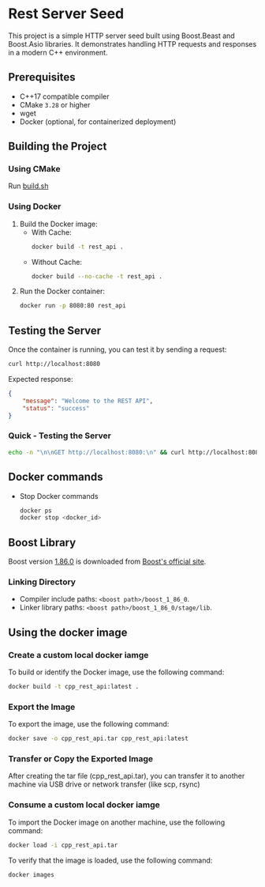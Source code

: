 # Rest Server Seed
This project is a simple HTTP server seed built using Boost.Beast and Boost.Asio libraries. It demonstrates handling HTTP requests and responses in a modern C++ environment.

## Prerequisites
- C++17 compatible compiler
- CMake `3.28` or higher
- wget
- Docker (optional, for containerized deployment)

## Building the Project
### Using CMake
Run [build.sh](./build.sh)

### Using Docker
1. Build the Docker image:
    - With Cache:
        ```sh
        docker build -t rest_api .
        ```
    - Without Cache:
        ```sh
        docker build --no-cache -t rest_api .
        ```
2. Run the Docker container:
    ```sh
    docker run -p 8080:80 rest_api
    ```

## Testing the Server
Once the container is running, you can test it by sending a request:
```bash
curl http://localhost:8080
```

Expected response:
```json
{
    "message": "Welcome to the REST API",
    "status": "success"
}
```

### Quick - Testing the Server
```bash
echo -n "\n\nGET http://localhost:8080:\n" && curl http://localhost:8080; echo -n "\n\nGET http://localhost:8080/status:\n" && curl http://localhost:8080/status; echo -n "\n\nGET http://localhost:8080/error:\n" && curl http://localhost:8080/error; echo -n "\n\nPOST http://localhost:8080:\n" && curl -X POST http://localhost:8080
```

## Docker commands
* Stop Docker commands
    ```sh
    docker ps
    docker stop <docker_id>
    ```

## Boost Library
Boost version [1.86.0](https://archives.boost.io/release/1.86.0/source/boost_1_86_0.tar.gz) is downloaded from [Boost's official site](https://www.boost.org).

### Linking Directory
- Compiler include paths: `<boost path>/boost_1_86_0`.
- Linker library paths: `<boost path>/boost_1_86_0/stage/lib`.

## Using the docker image
### Create a custom local docker iamge
To build or identify the Docker image, use the following command:
```bash
docker build -t cpp_rest_api:latest .
```
### Export the Image
To export the image, use the following command:
```bash
docker save -o cpp_rest_api.tar cpp_rest_api:latest
```

### Transfer or Copy the Exported Image
After creating the tar file (cpp_rest_api.tar), you can transfer it to another machine via USB drive or network transfer (like scp, rsync)

### Consume a custom local docker iamge
To import the Docker image on another machine, use the following command:
```bash
docker load -i cpp_rest_api.tar
```
To verify that the image is loaded, use the following command:
```bash
docker images
```
